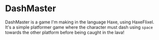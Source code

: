 # DashMaster
DashMaster is a game I'm making in the language Haxe, using HaxeFlixel.  It's a simple platformer game where the character must dash using ``space`` towards the other platform before being caught in the lava!
